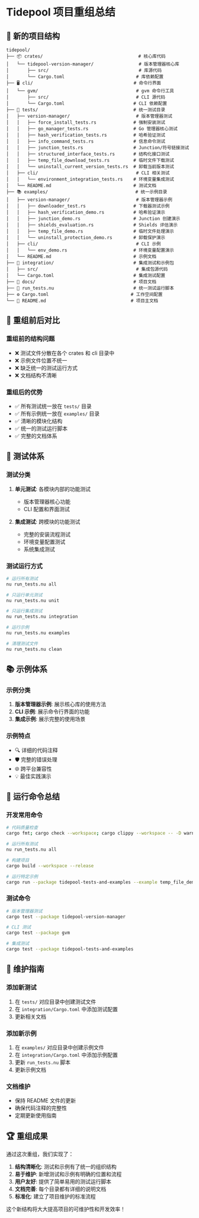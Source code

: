 # Tidepool 项目重组总结

## 📁 新的项目结构

```
tidepool/
├── 📦 crates/                                    # 核心库代码
│   └── tidepool-version-manager/                 # 版本管理器核心库
│       ├── src/                                  # 库源代码
│       └── Cargo.toml                           # 库依赖配置
├── 🖥️ cli/                                      # 命令行界面
│   └── gvm/                                     # gvm 命令行工具
│       ├── src/                                 # CLI 源代码
│       └── Cargo.toml                          # CLI 依赖配置
├── 🧪 tests/                                    # 统一测试目录
│   ├── version-manager/                         # 版本管理器测试
│   │   ├── force_install_tests.rs              # 强制安装测试
│   │   ├── go_manager_tests.rs                 # Go 管理器核心测试
│   │   ├── hash_verification_tests.rs          # 哈希验证测试
│   │   ├── info_command_tests.rs               # 信息命令测试
│   │   ├── junction_tests.rs                   # Junction/符号链接测试
│   │   ├── structured_interface_tests.rs       # 结构化接口测试
│   │   ├── temp_file_download_tests.rs         # 临时文件下载测试
│   │   └── uninstall_current_version_tests.rs  # 卸载当前版本测试
│   ├── cli/                                     # CLI 相关测试
│   │   └── environment_integration_tests.rs    # 环境变量集成测试
│   └── README.md                               # 测试文档
├── 📚 examples/                                 # 统一示例目录
│   ├── version-manager/                         # 版本管理器示例
│   │   ├── downloader_test.rs                  # 下载器测试示例
│   │   ├── hash_verification_demo.rs           # 哈希验证演示
│   │   ├── junction_demo.rs                    # Junction 创建演示
│   │   ├── shields_evaluation.rs               # Shields 评估演示
│   │   ├── temp_file_demo.rs                   # 临时文件处理演示
│   │   └── uninstall_protection_demo.rs        # 卸载保护演示
│   ├── cli/                                     # CLI 示例
│   │   └── env_demo.rs                         # 环境变量配置演示
│   └── README.md                               # 示例文档
├── 🔧 integration/                              # 集成测试和示例包
│   ├── src/                                     # 集成包源代码
│   └── Cargo.toml                              # 集成测试配置
├── 📖 docs/                                     # 项目文档
├── 🎯 run_tests.nu                              # 统一测试运行脚本
├── ⚙️ Cargo.toml                               # 工作空间配置
└── 📄 README.md                                # 项目主文档
```

## 🔄 重组前后对比

### 重组前的结构问题
- ❌ 测试文件分散在各个 crates 和 cli 目录中
- ❌ 示例文件位置不统一
- ❌ 缺乏统一的测试运行方式
- ❌ 文档结构不清晰

### 重组后的优势
- ✅ 所有测试统一放在 `tests/` 目录
- ✅ 所有示例统一放在 `examples/` 目录
- ✅ 清晰的模块化结构
- ✅ 统一的测试运行脚本
- ✅ 完整的文档体系

## 🧪 测试体系

### 测试分类
1. **单元测试**: 各模块内部的功能测试
   - 版本管理器核心功能
   - CLI 配置和界面测试

2. **集成测试**: 跨模块的功能测试
   - 完整的安装流程测试
   - 环境变量配置测试
   - 系统集成测试

### 测试运行方式
```bash
# 运行所有测试
nu run_tests.nu all

# 只运行单元测试
nu run_tests.nu unit

# 只运行集成测试
nu run_tests.nu integration

# 运行示例
nu run_tests.nu examples

# 清理测试文件
nu run_tests.nu clean
```

## 📚 示例体系

### 示例分类
1. **版本管理器示例**: 展示核心库的使用方法
2. **CLI 示例**: 展示命令行界面的功能
3. **集成示例**: 展示完整的使用场景

### 示例特点
- 🔍 详细的代码注释
- 🛡️ 完整的错误处理
- 🌐 跨平台兼容性
- 💡 最佳实践演示

## 🎯 运行命令总结

### 开发常用命令
```bash
# 代码质量检查
cargo fmt; cargo check --workspace; cargo clippy --workspace -- -D warnings

# 运行所有测试
nu run_tests.nu all

# 构建项目
cargo build --workspace --release

# 运行特定示例
cargo run --package tidepool-tests-and-examples --example temp_file_demo
```

### 测试命令
```bash
# 版本管理器测试
cargo test --package tidepool-version-manager

# CLI 测试
cargo test --package gvm

# 集成测试
cargo test --package tidepool-tests-and-examples
```

## 📝 维护指南

### 添加新测试
1. 在 `tests/` 对应目录中创建测试文件
2. 在 `integration/Cargo.toml` 中添加测试配置
3. 更新相关文档

### 添加新示例
1. 在 `examples/` 对应目录中创建示例文件
2. 在 `integration/Cargo.toml` 中添加示例配置
3. 更新 `run_tests.nu` 脚本
4. 更新示例文档

### 文档维护
- 保持 README 文件的更新
- 确保代码注释的完整性
- 定期更新使用指南

## 🏆 重组成果

通过这次重组，我们实现了：

1. **结构清晰化**: 测试和示例有了统一的组织结构
2. **易于维护**: 新增测试和示例有明确的位置和流程
3. **用户友好**: 提供了简单易用的测试运行脚本
4. **文档完善**: 每个目录都有详细的说明文档
5. **标准化**: 建立了项目维护的标准流程

这个新结构将大大提高项目的可维护性和开发效率！
